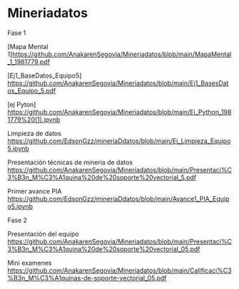 # Mineriadatos
Fase 1

[Mapa Mental 1]https://github.com/AnakarenSegovia/Mineriadatos/blob/main/MapaMental_1_1981779.pdf


[Ej1_BaseDatos_Equipo5] https://github.com/AnakarenSegovia/Mineriadatos/blob/main/Ej1_BasesDatos_Equipo_5.pdf


[ej Pyton] https://github.com/AnakarenSegovia/Mineriadatos/blob/main/Ej_Python_1981779%20(1).ipynb


Limpieza de datos https://github.com/EdsonGzz/mineriaDdatos/blob/main/Ej_Limpieza_Equipo5.ipynb


Presentación técnicas de mineria de datos https://github.com/AnakarenSegovia/Mineriadatos/blob/main/Presentaci%C3%B3n_M%C3%A1quina%20de%20soporte%20vectorial_5.pdf


Primer avance PIA https://github.com/EdsonGzz/mineriaDdatos/blob/main/Avance1_PIA_Equipo5.ipynb


Fase 2

Presentación del equipo https://github.com/AnakarenSegovia/Mineriadatos/blob/main/Presentaci%C3%B3n_M%C3%A1quina%20de%20soporte%20vectorial_05.pdf

Mini examenes https://github.com/AnakarenSegovia/Mineriadatos/blob/main/Calificaci%C3%B3n_M%C3%A1quinas-de-soporte-vectorial_05.pdf
